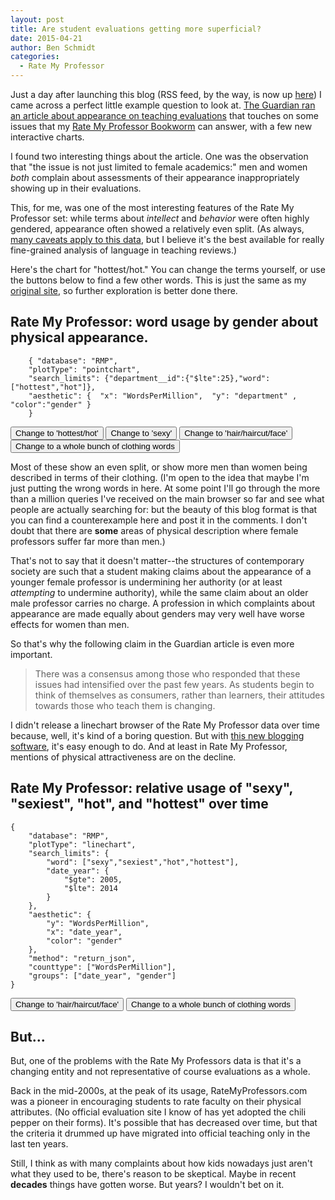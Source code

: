 ```yaml
---
layout: post
title: Are student evaluations getting more superficial?
date: 2015-04-21
author: Ben Schmidt
categories:
  - Rate My Professor
---
```


Just a day after launching this blog (RSS feed, by the way, is now up
[here](http://bookworm.benschmidt.org/atom.xml))
I came across a perfect little example question to look
at. [The Guardian ran an article about appearance on teaching evaluations](http://www.theguardian.com/higher-education-network/2015/apr/21/students-dont-rate-me-on-my-appearance-but-on-my-teaching?CMP=share_btn_tw)
that touches on some issues that my
[Rate My Professor Bookworm](http://benschmidt.org/profGender) can answer, with a few new interactive charts.

<!--more-->

I found two interesting things about the article. One was the
observation that "the issue is not just limited to female academics:"
men and women _both_ complain about assessments of their appearance
inappropriately showing up in their evaluations.

This, for me, was one of the most interesting features of the Rate My Professor set: while
terms about _intellect_ and _behavior_ were often highly gendered, appearance often showed a relatively even split. (As always, [many caveats apply to this data](http://benschmidt.org/2015/02/06/rate-my-professor/), but I believe it's the best available for really fine-grained analysis of language in teaching reviews.)

Here's the chart for "hottest/hot." You can change the terms yourself, or use the buttons below to find a few other words. This is just the same as my [original site](http://benschmidt.org/profGender), so further exploration is better done there.

## Rate My Professor: word usage by gender about physical appearance.

```{.bookworm default="SVG" filters="word:textArray" width=700 height=400 id=appearances}
	{ "database": "RMP",
	"plotType": "pointchart",
	"search_limits": {"department__id":{"$lte":25},"word": ["hottest","hot"]},
	"aesthetic": {  "x": "WordsPerMillion",  "y": "department" , "color":"gender" }
	}
```

<button onclick="fixDirectors('hottest,hot')">Change to 'hottest/hot'</button>
<button onclick="fixDirectors('sexy')">Change to 'sexy'</button>
<button onclick="fixDirectors('hair,haircut,face')">Change to 'hair/haircut/face'</button>
<button onclick="fixDirectors('clothes,clothing,shirt,pants,skirt,dress,dresses,dressed,blouses,blouse,wore,wears')">Change to a whole bunch of clothing words</button>

<script>
function fixDirectors(word) {
var worm = d3.select("#appearances").node().__bookworm__
//Once we have the bookworm element, we can change the search limits by operating on the query.
worm.query.search_limits.word = word.replace(", ",",").split(",");
worm.updatePlot()
d3.select("#appearances").selectAll("input").node().value = word
}
</script>

Most of these show an even split, or show more men than women being described in terms of their clothing. (I'm open to the idea that maybe I'm just putting the wrong words in here. At some point I'll go through the more than a million queries I've received on the main browser so far and see what people are actually searching for: but the beauty of this blog format is that you can find a counterexample here and post it in the comments. I don't doubt that there are **some** areas of physical description where female professors suffer far more than men.)

That's not to say that it doesn't matter--the structures of contemporary society are such that a student making claims about the appearance of a younger female professor is undermining her authority (or at least _attempting_ to undermine authority), while the same claim about an older male professor carries no charge. A profession in which complaints about appearance are made equally about genders may very well have worse effects for women than men.

So that's why the following claim in the Guardian article is even more important.

> There was a consensus among those who responded that these issues
> had intensified over the past few years. As students begin to think
> of themselves as consumers, rather than learners, their attitudes
> towards those who teach them is changing.

I didn't release a linechart browser of the Rate My Professor data over time because, well, it's kind of a boring question. But with [this new blogging software](http://bookworm.benschmidt.org/posts/2015-03-24-new-formats.html), it's easy enough to do. And at least in Rate My Professor, mentions of physical attractiveness are on the decline.

## Rate My Professor: relative usage of "sexy", "sexiest", "hot", and "hottest" over time

```{.bookworm default="SVG" filters="word:textArray" width=600 height=500 id=overTime}
{
    "database": "RMP",
    "plotType": "linechart",
    "search_limits": {
        "word": ["sexy","sexiest","hot","hottest"],
        "date_year": {
            "$gte": 2005,
            "$lte": 2014
        }
    },
    "aesthetic": {
        "y": "WordsPerMillion",
        "x": "date_year",
        "color": "gender"
    },
    "method": "return_json",
    "counttype": ["WordsPerMillion"],
    "groups": ["date_year", "gender"]
}
```

<button onclick="fixDirectors2('hair,haircut,face')">Change to 'hair/haircut/face'</button>
<button onclick="fixDirectors2('clothes,clothing,shirt,pants,skirt,dress,dresses,dressed,blouses,blouse,wore,wears')">Change to a whole bunch of clothing words</button>

<script>
function fixDirectors2(word) {
var worm = d3.select("#overTime").node().__bookworm__
//Once we have the bookworm element, we can change the search limits by operating on the query.
worm.query.search_limits.word = word.replace(", ",",").split(",");
worm.updatePlot()
d3.select("#overTime").selectAll("input").node().value = word
}
</script>

## But...

But, one of the problems with the Rate My Professors data is that it's a changing entity and not representative of course evaluations as a whole.

Back in the mid-2000s, at the peak of its usage, RateMyProfessors.com was a pioneer in encouraging students to rate faculty on their physical attributes. (No official evaluation site I know of has yet adopted the chili pepper on their forms). It's possible that has decreased over time, but that the criteria it drummed up have migrated into official teaching only in the last ten years.

Still, I think as with many complaints about how kids nowadays just aren't what they used to be, there's reason to be skeptical. Maybe in recent **decades** things have gotten worse. But years? I wouldn't bet on it.
